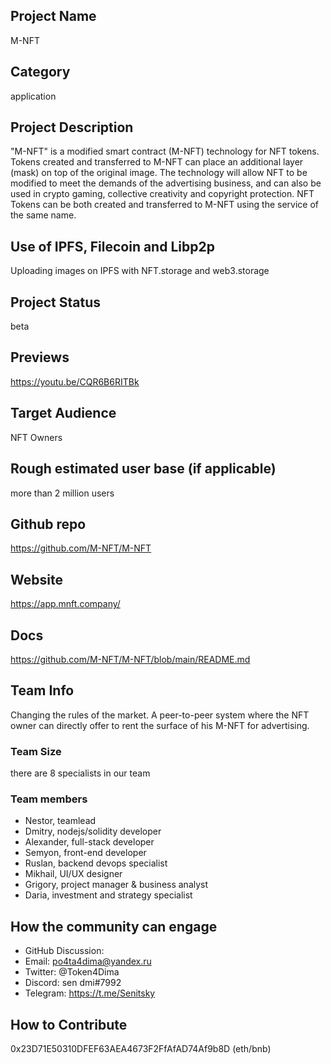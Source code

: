 ## Project Name <!-- Add your project name here with format "Project Name"-->
M-NFT

## Category 
<!--developer tooling, application, wallet, infrastructure, etc-->
application

## Project Description
<!--Describe your project in a few sentences. -->
"M-NFT" is a modified smart contract (M-NFT) technology for NFT tokens. 
Tokens created and transferred to M-NFT can place an additional layer 
(mask) on top of the original image. The technology will allow NFT to 
be modified to meet the demands of the advertising business, and can 
also be used in crypto gaming, collective creativity and copyright 
protection. NFT Tokens can be both created and transferred to M-NFT using the service of the same name.

## Use of IPFS, Filecoin and Libp2p
<!-- Describe how your project uses any or all of these technologies, and why. -->
Uploading images on IPFS with NFT.storage and web3.storage

## Project Status
<!--brainstorming, fundraising, under development, beta, shipped, etc-->
beta

## Previews
<!--Add some screenshots to give a preview of your product-->
https://youtu.be/CQR6B6RITBk

## Target Audience
<!--Describe who will be your project's users-->
NFT Owners

## Rough estimated user base (if applicable)
<!--How many users do you have right now?-->
more than 2 million users

## Github repo
<!--Attach a link to your GitHub repo - open source is required - please make sure your repo has a license file and is licensed using MIT open source license! -->
https://github.com/M-NFT/M-NFT

## Website
<!--Link your website if available-->
https://app.mnft.company/

<!--If you're applying for a Next Step grant, add the URL to your hackathon submission here also-->

## Docs
<!--Including a link to your project docs!-->
https://github.com/M-NFT/M-NFT/blob/main/README.md

## Team Info
<!-- Introduce your amazing team - how many team members are working on this project and who are they?-->
Changing the rules of the market. A peer-to-peer system where the NFT owner can directly offer to rent the surface of his M-NFT for advertising.

### Team Size  
there are 8 specialists in our team

### Team members  
* Nestor, teamlead
* Dmitry, nodejs/solidity developer
* Alexander, full-stack developer
* Semyon, front-end developer
* Ruslan, backend devops specialist
* Mikhail, UI/UX designer
* Grigory, project manager & business analyst
* Daria, investment and strategy specialist

## How the community can engage
* GitHub Discussion: <!--Start a discussion with the community here: https://github.com/ipfs/community/discussions/new and attach the link!-->  
* Email: po4ta4dima@yandex.ru 
* Twitter: @Token4Dima 
* Discord: sen dmi#7992
* Telegram: https://t.me/Senitsky  

## How to Contribute
<!--How can the community contribute to your project?-->
0x23D71E50310DFEF63AEA4673F2FfAfAD74Af9b8D (eth/bnb)
